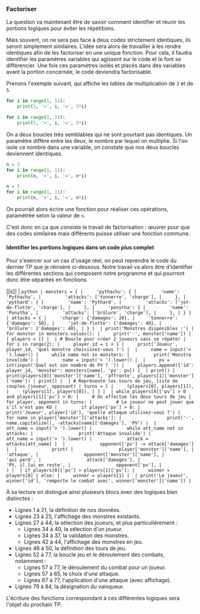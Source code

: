 ### Factoriser

La question va maintenant être de savoir comment identifier et réunir les portions logiques pour éviter les répétitions.

Mais souvent, on ne sera pas face à deux codes strictement identiques, ils seront simplement similaires.
L'idée sera alors de travailler à les rendre identiques afin de les factoriser en une unique fonction.
Pour cela, il faudra identifier les paramètres variables qui agissent sur le code et le font se différencier.
Une fois ces paramètres isolés et placés dans des variables avant la portion concernée, le code deviendra factorisable.

Prenons l'exemple suivant, qui affiche les tables de multiplication de `3` et de `5`.

```python
for i in range(1, 11):
    print(3, '×', i, '=', 3*i)

for i in range(1, 11):
    print(5, '×', i, '=', 5*i)
```

On a deux boucles très semblables qui ne sont pourtant pas identiques.
Un paramètre diffère entre les deux, le nombre par lequel on multiplie.
Si l'on isole ce nombre dans une variable, on constate que nos deux boucles deviennent identiques.

```python
n = 3
for i in range(1, 11):
    print(n, '×', i, '=', n*i)

n = 5
for i in range(1, 11):
    print(n, '×', i, '=', n*i)
```

On pourrait alors écrire une fonction pour réaliser ces opérations, paramétrée selon la valeur de `n`.

C'est donc en ça que consiste le travail de factorisation : œuvrer pour que des codes similaires mais différents puisse utiliser une fonction commune.

#### Identifier les portions logiques dans un code plus complet

Pour s'exercer sur un cas d'usage réel, on peut reprendre le code du dernier TP que je réinsère ci-dessous.
Notre travail va alors être d'identifier les différentes sections qui composent notre programme et qui pourront donc être séparées en fonctions.

[[s]]
| ```python
| monsters = {
|     'pythachu': {
|         'name': 'Pythachu',
|         'attacks': ['tonnerre', 'charge'],
|     },
|     'pythard': {
|         'name': 'Pythard',
|         'attacks': ['jet-de-flotte', 'charge'],
|     },
|     'ponytha': {
|         'name': 'Ponytha',
|         'attacks': ['brûlure', 'charge'],
|     },
| }
| 
| attacks = {
|     'charge': {'damages': 20},
|     'tonnerre': {'damages': 50},
|     'jet-de-flotte': {'damages': 40},
|     'brûlure': {'damages': 40},
| }
| 
| print('Monstres disponibles :')
| for monster in monsters.values():
|     print('-', monster['name'])
| 
| players = []
| 
| # Boucle pour créer 2 joueurs sans se répéter
| for i in range(2):
|     player_id = i + 1
|     print('Joueur', player_id, 'quel monstre choisissez-vous ?')
| 
|     name = input('> ').lower()
|     while name not in monsters:
|         print('Monstre invalide')
|         name = input('> ').lower()
| 
|     pv = int(input('Quel est son nombre de PV ? '))
|     players.append({'id': player_id, 'monster': monsters[name], 'pv': pv})
| 
| print()
| print(players[0]['monster']['name'], 'affronte', players[1]['monster']['name'])
| print()
| 
| # Représente les tours de jeu, liste de couples (joueur, opposant)
| turns = [
|     (players[0], players[1]),
|     (players[1], players[0]),
| ]
| 
| while players[0]['pv'] > 0 and players[1]['pv'] > 0:
|     # On effectue les deux tours de jeu
|     for player, opponent in turns:
|         # Le joueur ne peut jouer que s'il n'est pas KO
|         if player['pv'] > 0:
|             print('Joueur', player['id'], 'quelle attaque utilisez-vous ?')
|             for name in player['monster']['attacks']:
|                 print('-', name.capitalize(), -attacks[name]['damages'], 'PV')
| 
|             att_name = input('> ').lower()
|             while att_name not in attacks:
|                 print('Attaque invalide')
|                 att_name = input('> ').lower()
|             attack = attacks[att_name]
| 
|             opponent['pv'] -= attack['damages']
| 
|             print(
|                 player['monster']['name'],
|                 'attaque',
|                 opponent['monster']['name'],
|                 'qui perd',
|                 attack['damages'],
|                 'PV, il lui en reste',
|                 opponent['pv'],
|             )
| 
| if players[0]['pv'] > players[1]['pv']:
|     winner = players[0]
| else:
|     winner = players[1]
| 
| print('Le joueur', winner['id'], 'remporte le combat avec', winner['monster']['name'])
| ```

À sa lecture on distingue ainsi plusieurs blocs avec des logiques bien distinctes :
* Lignes 1 à 21, la définition de nos données.
* Lignes 23 à 25, l'affichage des monstres existants.
* Lignes 27 à 44, la sélection des joueurs, et plus particulièrement :
    * Lignes 34 à 40, la sélection d'un joueur.
    * Lignes 34 à 37, la validation des monstres.
    * Lignes 42 à 44, l'affichage des monstres en jeu.
* Lignes 46 à 50, la définition des tours de jeu.
* Lignes 52 à 77, la boucle jeu et le déroulement des combats, notamment :
    * Lignes 57 à 77, le déroulement du combat pour un joueur.
    * Lignes 57 à 65, le choix d'une attaque.
    * Lignes 67 à 77, l'application d'une attaque (avec affichage).
* Lignes 79 à 84, la désignation du vainqueur.

L'écriture des fonctions correspondant à ces différentes logiques sera l'objet du prochain TP.
